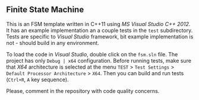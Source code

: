 Finite State Machine
--------------------

This is an FSM template written in C++11 using _MS Visual Studio C++ 2012_. It has an example implementation an a couple tests in the `test` subdirectory. Tests are specific to _Visual Studio_ framework, bit example implementation is not - should build in any environment.

To load the code in _Visual Studio_, double click on the `fsm.sln` file. The project has only `Debug | x64` configuration. Before running tests, make sure that _X64_ architecture is selected at the menu `TEST` > `Test Settings` > `Default Processor Architecture` > `X64`. Then you can build and run tests (`Ctrl+R`, `A` key sequence).

Please, comment in the repository with code quality concerns.
